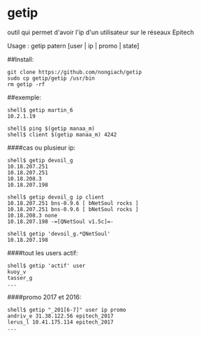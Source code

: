 getip
=====

outil qui permet d'avoir l'ip d'un utilisateur sur le réseaux Epitech

Usage : getip patern [user | ip | promo | state]

##Install:
```
git clone https://github.com/nongiach/getip
sudo cp getip/getip /usr/bin
rm getip -rf
```

##exemple:
```
shell$ getip martin_6
10.2.1.19

shell$ ping $(getip manaa_m)
shell$ client $(getip manaa_m) 4242
```

####cas ou plusieur ip:
```
shell$ getip devoil_g
10.18.207.251 
10.18.207.251 
10.18.208.3 
10.18.207.198

shell$ getip devoil_g ip client
10.18.207.251 bns-0.9.6 [ bNetSoul rocks ] 
10.18.207.251 bns-0.9.6 [ bNetSoul rocks ] 
10.18.208.3 none 
10.18.207.198 -=[QNetSoul v1.5c]=- 

shell$ getip 'devoil_g.*QNetSoul'
10.18.207.198
```

####tout les users actif:
```
shell$ getip 'actif' user
kuoy_v 
tasser_g 
...
```

####promo 2017 et 2016:
```
shell$ getip "_201[6-7]" user ip promo
andriv_e 31.38.122.56 epitech_2017 
lerus_l 10.41.175.114 epitech_2017
...
```



